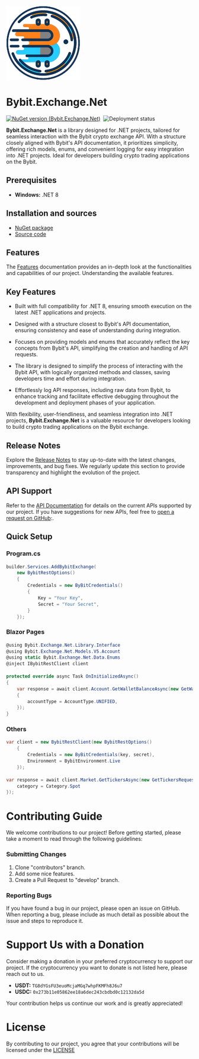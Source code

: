  [nuget-url]: https://www.nuget.org/packages/Bybit.Exchange.Net
 [source-url]: https://github.com/Khang152/Bybit.Exchange.Net
 [license-url]: https://raw.githubusercontent.com/Khang152/Bybit.Exchange.Net/develop/LICENSE
 [logo-url]: https://raw.githubusercontent.com/Khang152/Bybit.Exchange.Net/develop/Bybit.Exchange.Net/Bybit.Exchange.Net/Images/icon.png
 [nuget-version-url]: https://img.shields.io/nuget/v/Bybit.Exchange.Net.svg?style=flat-square
 [deployment-status-url]: https://khang152.vsrm.visualstudio.com/_apis/public/Release/badge/c60f8db4-4f52-4514-ac54-145047d74cca/3/3
 [features-wiki-url]: https://github.com/Khang152/Bybit.Exchange.Net/wiki/Features
 [api-support-wiki-url]: https://github.com/Khang152/Bybit.Exchange.Net/wiki/API-Support-Reference
 [release-note-wiki-url]: https://github.com/Khang152/Bybit.Exchange.Net/wiki/Release-Notes
 [issues-url]: https://github.com/Khang152/Bybit.Exchange.Net/issues

 ![logo][logo-url]
# Bybit.Exchange.Net 
[![NuGet version (Bybit.Exchange.Net)][nuget-version-url]][nuget-url]&nbsp;&nbsp;![Deployment status][deployment-status-url]

**Bybit.Exchange.Net** is a library designed for .NET projects, tailored for seamless interaction with the Bybit crypto exchange API. With a structure closely aligned with Bybit's API documentation, it prioritizes simplicity, offering rich models, enums, and convenient logging for easy integration into .NET projects. Ideal for developers building crypto trading applications on the Bybit.
## Prerequisites
 - **Windows:** .NET 8

## Installation and sources
 - [NuGet package][nuget-url]
 - [Source code][source-url]

## Features
The [Features][features-wiki-url] documentation provides an in-depth look at the functionalities and capabilities of our project. Understanding the available features.

## Key Features
- Built with full compatibility for .NET 8, ensuring smooth execution on the latest .NET applications and projects.

- Designed with a structure closest to Bybit's API documentation, ensuring consistency and ease of understanding during integration.

- Focuses on providing models and enums that accurately reflect the key concepts from Bybit's API, simplifying the creation and handling of API requests.

- The library is designed to simplify the process of interacting with the Bybit API, with logically organized methods and classes, saving developers time and effort during integration.

- Effortlessly log API responses, including raw data from Bybit, to enhance tracking and facilitate effective debugging throughout the development and deployment phases of your application.

With flexibility, user-friendliness, and seamless integration into .NET projects, **Bybit.Exchange.Net** is a valuable resource for developers looking to build crypto trading applications on the Bybit exchange.

## Release Notes

Explore the [Release Notes][release-note-wiki-url] to stay up-to-date with the latest changes, improvements, and bug fixes. We regularly update this section to provide transparency and highlight the evolution of the project.

## API Support

Refer to the [API Documentation][api-support-wiki-url] for details on the current APIs supported by our project. If you have suggestions for new APIs, feel free to [open a request on GitHub][issues-url]:.


## Quick Setup
### Program.cs
```csharp
builder.Services.AddBybitExchange(
    new BybitRestOptions()
    {
        Credentials = new ByBitCredentials()
        {
            Key = "Your Key",
            Secret = "Your Secret",
        }
    });
```

### Blazor Pages
```csharp
@using Bybit.Exchange.Net.Library.Interface
@using Bybit.Exchange.Net.Models.V5.Account
@using static Bybit.Exchange.Net.Data.Enums
@inject IBybitRestClient client

protected override async Task OnInitializedAsync()
{
    var response = await client.Account.GetWalletBalanceAsync(new GetWalletBalanceRequest()
    {
        accountType = AccountType.UNIFIED,
    });
}
```
### Others
```csharp
var client = new BybitRestClient(new BybitRestOptions()
    {
        Credentials = new ByBitCredentials(key, secret),
        Environment = BybitEnvironment.Live
    });

var response = await client.Market.GetTickersAsync(new GetTickersRequest() { 
    category = Category.Spot 
});
```

# Contributing Guide
 
We welcome contributions to our project! 
Before getting started, please take a moment to read through the following guidelines:

### Submitting Changes
1. Clone "contributors" branch.
2. Add some nice features.
3. Create a Pull Request to "develop" branch.

### Reporting Bugs
If you have found a bug in our project, please open an issue on GitHub. When reporting a bug, please include as much detail as possible about the issue and steps to reproduce it.

# Support Us with a Donation
Consider making a donation in your preferred cryptocurrency to support our project. If the cryptocurrency you want to donate is not listed here, please reach out to us.

- **USDT:** `TG8dYGsFU3euoMcjaMGq7whpFKMFh8J6u7`
- **USDC:** `0x273b11e05862ee18a6dec243cbdbd0c12132da5d`

Your contribution helps us continue our work and is greatly appreciated!

# License
By contributing to our project, you agree that your contributions will be licensed under the [LICENSE][license-url]